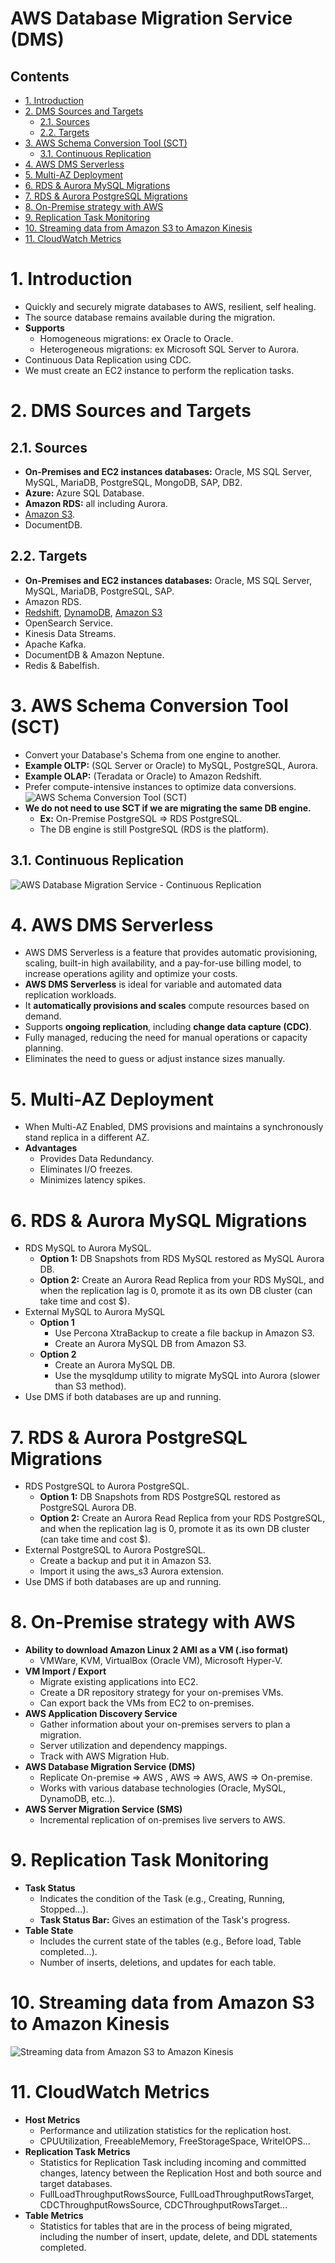# AWS Database Migration Service (DMS) <!-- omit in toc -->

## Contents <!-- omit in toc -->

- [1. Introduction](#1-introduction)
- [2. DMS Sources and Targets](#2-dms-sources-and-targets)
  - [2.1. Sources](#21-sources)
  - [2.2. Targets](#22-targets)
- [3. AWS Schema Conversion Tool (SCT)](#3-aws-schema-conversion-tool-sct)
  - [3.1. Continuous Replication](#31-continuous-replication)
- [4. AWS DMS Serverless](#4-aws-dms-serverless)
- [5. Multi-AZ Deployment](#5-multi-az-deployment)
- [6. RDS \& Aurora MySQL Migrations](#6-rds--aurora-mysql-migrations)
- [7. RDS \& Aurora PostgreSQL Migrations](#7-rds--aurora-postgresql-migrations)
- [8. On-Premise strategy with AWS](#8-on-premise-strategy-with-aws)
- [9. Replication Task Monitoring](#9-replication-task-monitoring)
- [10. Streaming data from Amazon S3 to Amazon Kinesis](#10-streaming-data-from-amazon-s3-to-amazon-kinesis)
- [11. CloudWatch Metrics](#11-cloudwatch-metrics)

# 1. Introduction

- Quickly and securely migrate databases to AWS, resilient, self healing.
- The source database remains available during the migration.
- **Supports**
  - Homogeneous migrations: ex Oracle to Oracle.
  - Heterogeneous migrations: ex Microsoft SQL Server to Aurora.
- Continuous Data Replication using CDC.
- We must create an EC2 instance to perform the replication tasks.

# 2. DMS Sources and Targets

## 2.1. Sources

- **On-Premises and EC2 instances databases:** Oracle, MS SQL Server, MySQL, MariaDB, PostgreSQL, MongoDB, SAP, DB2.
- **Azure:** Azure SQL Database.
- **Amazon RDS:** all including Aurora.
- [Amazon S3](/Storage/Amazon%20S3.md).
- DocumentDB.

## 2.2. Targets

- **On-Premises and EC2 instances databases:** Oracle, MS SQL Server, MySQL, MariaDB, PostgreSQL, SAP.
- Amazon RDS.
- [Redshift](/Analytics/Amazon%20Redshift.md), [DynamoDB](/Database/Amazon%20DynamoDB.md), [Amazon S3](/Storage/Amazon%20S3.md)
- OpenSearch Service.
- Kinesis Data Streams.
- Apache Kafka.
- DocumentDB & Amazon Neptune.
- Redis & Babelfish.

# 3. AWS Schema Conversion Tool (SCT)

- Convert your Database's Schema from one engine to another.
- **Example OLTP:** (SQL Server or Oracle) to MySQL, PostgreSQL, Aurora.
- **Example OLAP:** (Teradata or Oracle) to Amazon Redshift.
- Prefer compute-intensive instances to optimize data conversions.
  ![AWS Schema Conversion Tool (SCT)](/Images/Database/AWSDatabaseMigrationServiceSchemaConversionToolDiagram.png)
- **We do not need to use SCT if we are migrating the same DB engine.**
  - **Ex:** On-Premise PostgreSQL => RDS PostgreSQL.
  - The DB engine is still PostgreSQL (RDS is the platform).

## 3.1. Continuous Replication

![AWS Database Migration Service - Continuous Replication](/Images/Database/AWSDatabaseMigrationServiceContinuousReplication.png)

# 4. AWS DMS Serverless

- AWS DMS Serverless is a feature that provides automatic provisioning, scaling, built-in high availability, and a pay-for-use billing model, to increase operations agility and optimize your costs.
- **AWS DMS Serverless** is ideal for variable and automated data replication workloads.
- It **automatically provisions and scales** compute resources based on demand.
- Supports **ongoing replication**, including **change data capture (CDC)**.
- Fully managed, reducing the need for manual operations or capacity planning.
- Eliminates the need to guess or adjust instance sizes manually.

# 5. Multi-AZ Deployment

- When Multi-AZ Enabled, DMS provisions and maintains a synchronously stand replica in a different AZ.
- **Advantages**
  - Provides Data Redundancy.
  - Eliminates I/O freezes.
  - Minimizes latency spikes.

# 6. RDS & Aurora MySQL Migrations

- RDS MySQL to Aurora MySQL.
  - **Option 1:** DB Snapshots from RDS MySQL restored as MySQL Aurora DB.
  - **Option 2:** Create an Aurora Read Replica from your RDS MySQL, and when the replication lag is 0, promote it as its own DB cluster (can take time and cost $).
- External MySQL to Aurora MySQL
  - **Option 1**
    - Use Percona XtraBackup to create a file backup in Amazon S3.
    - Create an Aurora MySQL DB from Amazon S3.
  - **Option 2**
    - Create an Aurora MySQL DB.
    - Use the mysqldump utility to migrate MySQL into Aurora (slower than S3 method).
- Use DMS if both databases are up and running.

# 7. RDS & Aurora PostgreSQL Migrations

- RDS PostgreSQL to Aurora PostgreSQL.
  - **Option 1:** DB Snapshots from RDS PostgreSQL restored as PostgreSQL Aurora DB.
  - **Option 2:** Create an Aurora Read Replica from your RDS PostgreSQL, and when the replication lag is 0, promote it as its own DB cluster (can take time and cost $).
- External PostgreSQL to Aurora PostgreSQL.
  - Create a backup and put it in Amazon S3.
  - Import it using the aws_s3 Aurora extension.
- Use DMS if both databases are up and running.

# 8. On-Premise strategy with AWS

- **Ability to download Amazon Linux 2 AMI as a VM (.iso format)**
  - VMWare, KVM, VirtualBox (Oracle VM), Microsoft Hyper-V.
- **VM Import / Export**
  - Migrate existing applications into EC2.
  - Create a DR repository strategy for your on-premises VMs.
  - Can export back the VMs from EC2 to on-premises.
- **AWS Application Discovery Service**
  - Gather information about your on-premises servers to plan a migration.
  - Server utilization and dependency mappings.
  - Track with AWS Migration Hub.
- **AWS Database Migration Service (DMS)**
  - Replicate On-premise => AWS , AWS => AWS, AWS => On-premise.
  - Works with various database technologies (Oracle, MySQL, DynamoDB, etc..).
- **AWS Server Migration Service (SMS)**
  - Incremental replication of on-premises live servers to AWS.

# 9. Replication Task Monitoring

- **Task Status**
  - Indicates the condition of the Task (e.g., Creating, Running, Stopped...).
  - **Task Status Bar:** Gives an estimation of the Task's progress.
- **Table State**
  - Includes the current state of the tables (e.g., Before load, Table completed...).
  - Number of inserts, deletions, and updates for each table.

# 10. Streaming data from Amazon S3 to Amazon Kinesis

![Streaming data from Amazon S3 to Amazon Kinesis](/Images/Database/AWSDatabaseMigrationServiceS3ToKinesis.png)

# 11. CloudWatch Metrics

- **Host Metrics**
  - Performance and utilization statistics for the replication host.
  - CPUUtilization, FreeableMemory, FreeStorageSpace, WriteIOPS...
- **Replication Task Metrics**
  - Statistics for Replication Task including incoming and committed changes, latency between the Replication Host and both source and target databases.
  - FullLoadThroughputRowsSource, FullLoadThroughputRowsTarget, CDCThroughputRowsSource, CDCThroughputRowsTarget...
- **Table Metrics**
  - Statistics for tables that are in the process of being migrated, including the number of insert, update, delete, and DDL statements completed.
